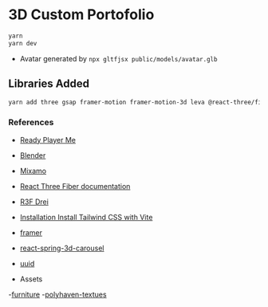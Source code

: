 # 3D Custom Portofolio

```sh
yarn
yarn dev
```

- Avatar generated by `npx gltfjsx public/models/avatar.glb`

## Libraries Added

```sh
yarn add three gsap framer-motion framer-motion-3d leva @react-three/fiber uuid react-spring-3d-carousel
```

### References

- [Ready Player Me](https://readyplayer.me/)
- [Blender](https://www.blender.org/)
- [Mixamo](https://www.mixamo.com/#/)
- [React Three Fiber documentation](https://docs.pmnd.rs/react-three-fibe...)
- [R3F Drei](https://github.com/pmndrs/drei)
- [Installation Install Tailwind CSS with Vite](https://tailwindcss.com/docs/guides/vite)
- [framer](https://www.framer.com/motion/introduction/)
- [react-spring-3d-carousel](https://www.npmjs.com/package/react-spring-3d-carousel)
- [uuid](https://www.npmjs.com/package/uuid)

- Assets

-[furniture](https://poly.pizza/)
-[polyhaven-textues](https://polyhaven.com/textures)
